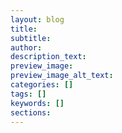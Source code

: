 ```yaml
---
layout: blog
title:
subtitle:
author:
description_text:
preview_image:
preview_image_alt_text:
categories: []
tags: []
keywords: []
sections:
---
```

